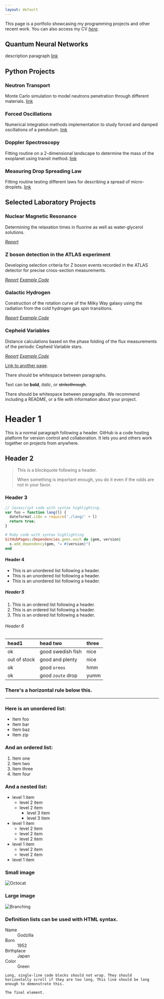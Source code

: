 ```yaml
---
layout: default
---
```


This page is a portfolio showcasing my programming projects and other recent work. You can also access my CV [_here_](files/CV_Ksenija_Kovalenka.pdf).


## Quantum Neural Networks

description paragraph
[link]()

## Python Projects

### Neutron Transport

Monte Carlo simulation to model neutrons penetration through different materials.
[link]()

### Forced Oscillations

Numerical integration methods implementation to study forced and damped oscillations of a pendulum.
[link]()

### Doppler Spectroscopy

Fitting routine on a 2-dimensional landscape to determine the mass of the exoplanet using transit method.
[link]()

### Measuring Drop Spreading Law

Fitting routine testing different laws for describing a spread of micro-droplets.
[link]()

## Selected Laboratory Projects

### Nuclear Magnetic Resonance

Determining the relaxation times in fluorine as well as water-glycerol solutions.

[_Report_](python_projects/lab/nmr/NMR_laboratory_report_Ksenija_Kovalenka.pdf)

### Z boson detection in the ATLAS experiment

Developing selection criteria for Z boson events recorded in the ATLAS detector for precise cross-section measurements.

[_Report_](python_projects/lab/ATLAS/Ksenija_Kovalenka_ATLAS_laboratory_report.pdf)
[_Example Code_]()

### Galactic Hydrogen

Construction of the rotation curve of the Milky Way galaxy using the radiation from the cold hydrogen gas spin transitions.

[_Report_](python_projects/lab/galactic_hydrogen/Ksenija_and_Matthew_galactic_hydrogen_report.pdf)
[_Example Code_]()

### Cepheid Variables

Distance calculations based on the phase folding of the flux measurements of the periodic Cepheid Variable stars.

[_Report_](python_projects/lab/cepheid_variables/Ksenija_Kovalenka_Cepheid_Variables.pdf)
[_Example Code_]()



[Link to another page](./another-page.html).

There should be whitespace between paragraphs.

Text can be **bold**, _italic_, or ~~strikethrough~~.

There should be whitespace between paragraphs. We recommend including a README, or a file with information about your project.

# Header 1

This is a normal paragraph following a header. GitHub is a code hosting platform for version control and collaboration. It lets you and others work together on projects from anywhere.

## Header 2

> This is a blockquote following a header.
>
> When something is important enough, you do it even if the odds are not in your favor.

### Header 3

```js
// Javascript code with syntax highlighting.
var fun = function lang(l) {
  dateformat.i18n = require('./lang/' + l)
  return true;
}
```

```ruby
# Ruby code with syntax highlighting
GitHubPages::Dependencies.gems.each do |gem, version|
  s.add_dependency(gem, "= #{version}")
end
```

#### Header 4

*   This is an unordered list following a header.
*   This is an unordered list following a header.
*   This is an unordered list following a header.

##### Header 5

1.  This is an ordered list following a header.
2.  This is an ordered list following a header.
3.  This is an ordered list following a header.

###### Header 6

| head1        | head two          | three |
|:-------------|:------------------|:------|
| ok           | good swedish fish | nice  |
| out of stock | good and plenty   | nice  |
| ok           | good `oreos`      | hmm   |
| ok           | good `zoute` drop | yumm  |

### There's a horizontal rule below this.

* * *

### Here is an unordered list:

*   Item foo
*   Item bar
*   Item baz
*   Item zip

### And an ordered list:

1.  Item one
1.  Item two
1.  Item three
1.  Item four

### And a nested list:

- level 1 item
  - level 2 item
  - level 2 item
    - level 3 item
    - level 3 item
- level 1 item
  - level 2 item
  - level 2 item
  - level 2 item
- level 1 item
  - level 2 item
  - level 2 item
- level 1 item

### Small image

![Octocat](https://github.githubassets.com/images/icons/emoji/octocat.png)

### Large image

![Branching](https://github.com/vaibhavvikas/vaibhavvikas/raw/main/src/header_.png)


### Definition lists can be used with HTML syntax.

<dl>
<dt>Name</dt>
<dd>Godzilla</dd>
<dt>Born</dt>
<dd>1952</dd>
<dt>Birthplace</dt>
<dd>Japan</dd>
<dt>Color</dt>
<dd>Green</dd>
</dl>

```
Long, single-line code blocks should not wrap. They should horizontally scroll if they are too long. This line should be long enough to demonstrate this.
```

```
The final element.
```
